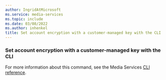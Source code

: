 ```yaml
---
author: IngridAtMicrosoft
ms.service: media-services
ms.topic: include
ms.date: 03/08/2022
ms.author: inhenkel
title: Set account encryption with a customer-managed key with the CLI
---
```


<!--Set account encryption with a customer-managed key-->

### Set account encryption with a customer-managed key with the CLI

For more information about this command, see the Media Services [CLI reference](/cli/azure/ams/account/encryption?view=azure-cli-latest&preserve-view=true#az-ams-account-encryption-set).
